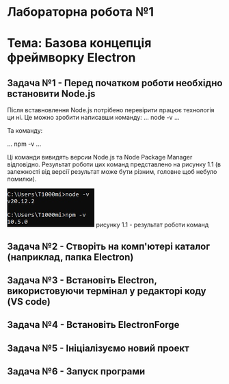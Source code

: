 # Лабораторна робота №1

# Тема: Базова концепція фреймворку Electron

## Задача №1 - Перед початком роботи необхідно встановити Node.js

Після вставновлення Node.js потрібено перевірити працює технологія ци ні. Це можно зробити написавши команду:
...
    node -v
...

Та команду:

...
    npm -v
...

Ці команди вивидять версии Node.js та Node Package Manager відповідно. Результат роботи цих команд представлено на рисунку 1.1 (в залежності від версії результат може бути різним, головне щоб небуло помилки).

![рисунку 1.1 - результат роботи команд](./images/1.jpg) рисунку 1.1 - результат роботи команд

## Задача №2 - Створіть на комп'ютері каталог (наприклад, папка Electron)
## Задача №3 - Встановіть Electron, використовуючи термінал у редакторі коду (VS code)
## Задача №4 - Встановіть ElectronForge
## Задача №5 - Ініціалізуємо новий проект
## Задача №6 - Запуск програми